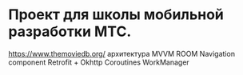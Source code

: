 
# Проект для школы мобильной разработки МТС.
https://www.themoviedb.org/
архитектура MVVM
ROOM
Navigation component
Retrofit + Okhttp
Coroutines
WorkManager
